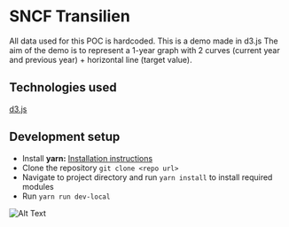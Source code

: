 # SNCF Transilien 

All data used for this POC is hardcoded.
This is a demo made in d3.js
The aim of the demo is to represent a 1-year graph with 2 curves (current year and previous year) + horizontal line (target value).

## Technologies used

[d3.js](https://d3js.org/)

## Development setup

* Install **yarn:** [Installation instructions](https://yarnpkg.com/en/docs/install)  
* Clone the repository ```git clone <repo url>```
* Navigate to project directory and run ```yarn install``` to install required modules
* Run ```yarn run dev-local```


![Alt Text](https://media.giphy.com/media/ckO6e0hh5utQqxTSA3/giphy.gif)
